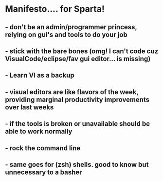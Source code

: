 # Manifesto.... for Sparta!  
## - don't be an admin/programmer princess, relying on gui's and tools to do your job
## - stick with the bare bones (omg! I can't code cuz VisualCode/eclipse/fav gui editor... is missing)
## - Learn VI as a backup
## - visual editors are like flavors of the week, providing marginal productivity improvements over last weeks
## - if the tools is broken or unavailable should be able to work normally
## - rock the command line
## - same goes for (zsh) shells.  good to know but unnecessary to a basher

